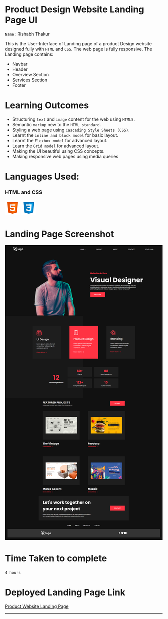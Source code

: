 # Product Design Website Landing Page UI

`Name:` Rishabh Thakur

This is the User-Interface of Landing page of a product Design website designed fully with `HTML` and `CSS`. The web page is fully responsive. The Landing page contains:

 - Navbar
 - Header
 - Overview Section
 - Services Section
 - Footer


 # Learning Outcomes
  
  - Structuring `text` and `image` content for the web using `HTML5`.
  - Semantic `markup` new to the `HTML standard`.
  - Styling a web page using `Cascading Style Sheets (CSS)`.
  - Learnt the `inline and block model` for basic layout.
  - Learnt the `Flexbox model` for advanced layout.
  - Learn the `Grid model` for advanced layout.
  - Making the UI beautiful using CSS concepts.
  - Making responsive web pages using media queries

# Languages Used:
 ### HTML and CSS
 ![HTML](./readme-icons/html.png) 
 ![CSS](./readme-icons/css.png)

 # Landing Page Screenshot

 ![](./Screenshots/1.png)

 # Time Taken to complete
`4 hours`

# Deployed Landing Page Link

[Product Website Landing Page](https://product-design-home-page.vercel.app)
***

